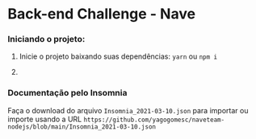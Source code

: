 # Back-end Challenge - Nave



### Iniciando o projeto:
1. Inicie o projeto baixando suas dependências: `yarn` ou `npm i`

2. 

### Documentação pelo Insomnia

Faça o download do arquivo `Insomnia_2021-03-10.json` para importar ou importe usando a URL 
`https://github.com/yagogomesc/naveteam-nodejs/blob/main/Insomnia_2021-03-10.json`
